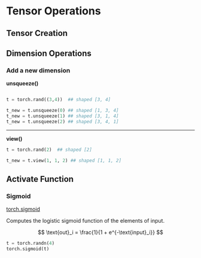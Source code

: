 # Tensor Operations

## Tensor Creation

## Dimension Operations

### Add a new dimension

**unsqueeze()**

```python

t = torch.rand((3,4))  ## shaped [3, 4]

t_new = t.unsqueeze(0) ## shaped [1, 3, 4]
t_new = t.unsqueeze(1) ## shaped [3, 1, 4]
t_new = t.unsqueeze(2) ## shaped [3, 4, 1]

```

---

**view()**

```python
t = torch.rand(2)  ## shaped [2]

t_new = t.view(1, 1, 2) ## shaped [1, 1, 2]

```

## Activate Function

### Sigmoid

[torch.sigmoid](https://pytorch.org/docs/stable/generated/torch.sigmoid.html)

Computes the logistic sigmoid function of the elements of input.

$$
\text{out}_i = \frac{1}{1 + e^{-\text{input}_i}}
$$

```python
t = torch.randn(4)
torch.sigmoid(t)
```


